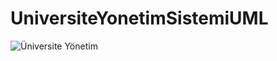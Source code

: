 # UniversiteYonetimSistemiUML
![Üniversite Yönetim](https://user-images.githubusercontent.com/126490559/221595613-5bb7eeab-4ce4-4164-96fd-453965f0672a.jpg)
